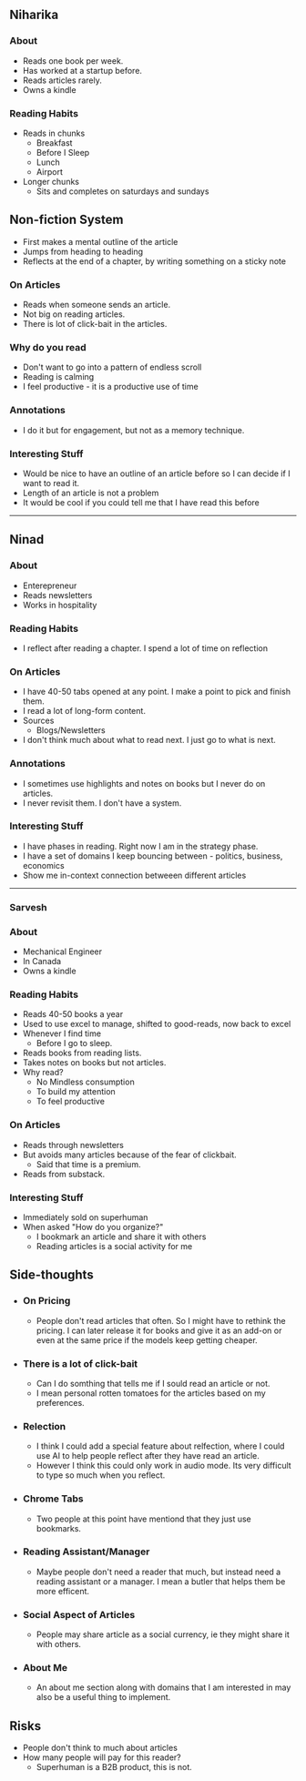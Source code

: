 ## Niharika

### About

- Reads one book per week.
- Has worked at a startup before.
- Reads articles rarely.
- Owns a kindle

### Reading Habits

- Reads in chunks
  - Breakfast
  - Before I Sleep
  - Lunch
  - Airport
- Longer chunks
  - Sits and completes on saturdays and sundays

## Non-fiction System

- First makes a mental outline of the article
- Jumps from heading to heading
- Reflects at the end of a chapter, by writing something on a sticky note

### On Articles

- Reads when someone sends an article.
- Not big on reading articles.
- There is lot of click-bait in the articles.

### Why do you read

- Don't want to go into a pattern of endless scroll
- Reading is calming
- I feel productive - it is a productive use of time

### Annotations

- I do it but for engagement, but not as a memory technique.

### Interesting Stuff

- Would be nice to have an outline of an article before so I can decide if I want to read it.
- Length of an article is not a problem
- It would be cool if you could tell me that I have read this before

---

## Ninad

### About

- Enterepreneur
- Reads newsletters
- Works in hospitality

### Reading Habits

- I reflect after reading a chapter. I spend a lot of time on reflection

### On Articles

- I have 40-50 tabs opened at any point. I make a point to pick and finish them.
- I read a lot of long-form content.
- Sources
  - Blogs/Newsletters
- I don't think much about what to read next. I just go to what is next.

### Annotations

- I sometimes use highlights and notes on books but I never do on articles.
- I never revisit them. I don't have a system.

### Interesting Stuff

- I have phases in reading. Right now I am in the strategy phase.
- I have a set of domains I keep bouncing between - politics, business, economics
- Show me in-context connection betweeen different articles

---

### Sarvesh

### About

- Mechanical Engineer
- In Canada
- Owns a kindle

### Reading Habits

- Reads 40-50 books a year
- Used to use excel to manage, shifted to good-reads, now back to excel
- Whenever I find time
  - Before I go to sleep.
- Reads books from reading lists.
- Takes notes on books but not articles.
- Why read?
  - No Mindless consumption
  - To build my attention
  - To feel productive

### On Articles

- Reads through newsletters
- But avoids many articles because of the fear of clickbait.
  - Said that time is a premium.
- Reads from substack.

### Interesting Stuff

- Immediately sold on superhuman
- When asked "How do you organize?"
  - I bookmark an article and share it with others
  - Reading articles is a social activity for me

## Side-thoughts

- ### On Pricing
  - People don't read articles that often. So I might have to rethink the pricing. I can later release it for books and give it as an add-on or even at the same price if the models keep getting cheaper.
- ### There is a lot of click-bait
  - Can I do somthing that tells me if I sould read an article or not.
  - I mean personal rotten tomatoes for the articles based on my preferences.
- ### Relection
  - I think I could add a special feature about relfection, where I could use AI to help people reflect after they have read an article.
  - However I think this could only work in audio mode. Its very difficult to type so much when you reflect.
- ### Chrome Tabs
  - Two people at this point have mentiond that they just use bookmarks.
- ### Reading Assistant/Manager
  - Maybe people don't need a reader that much, but instead need a reading assistant or a manager. I mean a butler that helps them be more efficent.
- ### Social Aspect of Articles
  - People may share article as a social currency, ie they might share it with others.
- ### About Me
  - An about me section along with domains that I am interested in may also be a useful thing to implement.

## Risks

- People don't think to much about articles
- How many people will pay for this reader?
  - Superhuman is a B2B product, this is not.
